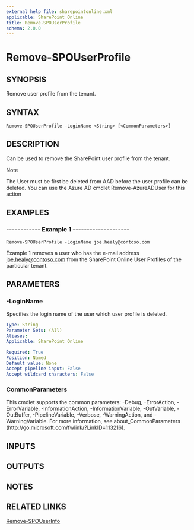 ```yaml
---
external help file: sharepointonline.xml
applicable: SharePoint Online
title: Remove-SPOUserProfile
schema: 2.0.0
---
```


# Remove-SPOUserProfile

## SYNOPSIS
Remove user profile from the tenant.

## SYNTAX

```
Remove-SPOUserProfile -LoginName <String> [<CommonParameters>]
```

## DESCRIPTION
Can be used to remove the SharePoint user profile from the tenant.

> [!NOTE]
> The User must be first be deleted from AAD before the user profile can be deleted. You can use the Azure AD cmdlet Remove-AzureADUser for this action

## EXAMPLES

###   ------------ Example 1 --------------------
```
Remove-SPOUserProfile -LoginName joe.healy@contoso.com
```
Example 1 removes a user who has the e-mail address joe.healy@contoso.com from the SharePoint Online User Profiles of the particular tenant.


## PARAMETERS

### -LoginName
Specifies the login name of the user which user profile is deleted.

```yaml
Type: String
Parameter Sets: (All)
Aliases: 
Applicable: SharePoint Online

Required: True
Position: Named
Default value: None
Accept pipeline input: False
Accept wildcard characters: False
```

### CommonParameters
This cmdlet supports the common parameters: -Debug, -ErrorAction, -ErrorVariable, -InformationAction, -InformationVariable, -OutVariable, -OutBuffer, -PipelineVariable, -Verbose, -WarningAction, and -WarningVariable. For more information, see about_CommonParameters (http://go.microsoft.com/fwlink/?LinkID=113216).

## INPUTS

## OUTPUTS

## NOTES

## RELATED LINKS

[Remove-SPOUserInfo](Remove-SPOUserInfo.md)
